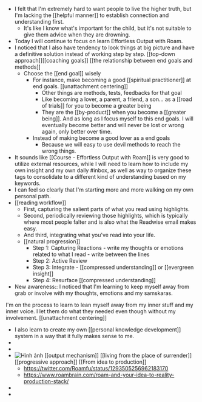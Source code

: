 - I felt that I'm extremely hard to want people to live the higher truth, but I'm lacking the [[helpful manner]] to establish connection and understanding first. 
    - It's like I know what's important for the child, but it's not suitable to give them advice when they are drowning.
- Today I will continue to focus on learn Effortless Output with Roam.
- I noticed that I also have tendency to look things at big picture and have a definitive solution instead of working step by step. [[top-down approach]][[coaching goals]] [[the relationship between end goals and methods]]
    - Choose the [[end goal]] wisely
        - For instance, make becoming a good [[spiritual practitioner]] at end goals. [[unattachment centering]]
            - Other things are methods, tests, feedbacks for that goal
            - Like becoming a lover, a parent, a friend, a son... as a [[road of trials]] for you to become a greater being
            - They are the [[by-product]] when you become a [[greater being]]. And as long as I focus myself to this end goals. I will eventually become better and will never be lost or wrong again, only better over time.
        - Instead of making become a good lover as a end goals
            - Because we will easy to use devil methods to reach the wrong things.
- It sounds like [[Course - Effortless Output with Roam]] is very good to utilize external resources, while I will need to learn how to include my own insight and my own daily #inbox, as well as way to organize these tags to consolidate to a different kind of understanding based on my keywords.
- I can feel so clearly that I'm starting more and more walking on my own personal path.
- [[reading workflow]] 
    - First, capturing the salient parts of what you read using highlights. 
    - Second, periodically reviewing those highlights, which is typically where most people falter and is also what the Readwise email makes easy.
    -  And third, integrating what you've read into your life.
    - [[natural progression]]
        - Step 1: Capturing Reactions - write my thoughts or emotions related to what I read - write between the lines
        - Step 2: Active Review
        - Step 3: Integrate - [[compressed understanding]] or [[evergreen insight]]
        - Step 4: Resurface [[compressed understanding]]
- New awareness:: I noticed that I'm learning to keep myself away from grab or involve with my thoughts, emotions and my samskaras. 

I'm on the process to learn to lean myself away from my inner stuff and my inner voice. I let them do what they needed even though without my involvement. [[unattachment centering]]
- I also learn to create my own [[personal knowledge development]] system in a way that it fully makes sense to me.
- 
- 
- ![Hình ảnh](https://pbs.twimg.com/media/EbqbNmqWoAEuC30?format=png&name=900x900) [[output mechanism]] [[living from the place of surrender]] [[progressive approach]] [[From idea to production]]
    - https://twitter.com/Roamfu/status/1293505256962183170
    - https://www.roambrain.com/roam-and-your-idea-to-reality-production-stack/
- 
- 
